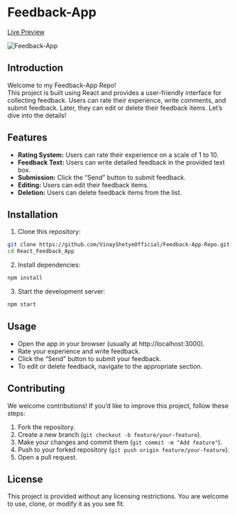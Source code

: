 # Feedback-App  
[Live Preview](https://superb-fudge-b88ad7.netlify.app/)

![Feedback-App](https://github.com/VinayShetyeOfficial/React_Feedback_App/assets/100470361/fefd6af0-4385-4e95-9e83-db23996ca440)

## Introduction
Welcome to my Feedback-App Repo! <br>
This project is built using React and provides a user-friendly interface for collecting feedback. Users can rate their experience, write comments, and submit feedback. Later, they can edit or delete their feedback items. Let’s dive into the details!

## Features
- **Rating System:** Users can rate their experience on a scale of 1 to 10.
- **Feedback Text:** Users can write detailed feedback in the provided text box.
- **Submission:** Click the “Send” button to submit feedback.
- **Editing:** Users can edit their feedback items.
- **Deletion:** Users can delete feedback items from the list.

## Installation
1. Clone this repository:
  ```bash
  git clone https://github.com/VinayShetyeOfficial/Feedback-App-Repo.git
  cd React_Feedback_App
  ```

2. Install dependencies:
  ```bash
  npm install
  ```

3. Start the development server:
  ```bash
  npm start
  ```

## Usage
- Open the app in your browser (usually at http://localhost:3000).
- Rate your experience and write feedback.
- Click the “Send” button to submit your feedback.
- To edit or delete feedback, navigate to the appropriate section.

## Contributing
We welcome contributions! If you’d like to improve this project, follow these steps:
1. Fork the repository.
2. Create a new branch (`git checkout -b feature/your-feature`).
3. Make your changes and commit them (`git commit -m "Add feature"`).
4. Push to your forked repository (`git push origin feature/your-feature`).
5. Open a pull request.

## License
This project is provided without any licensing restrictions. You are welcome to use, clone, or modify it as you see fit.
